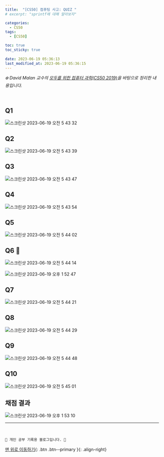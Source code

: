 ```yaml
---
title:  "[CS50] 컴퓨팅 사고: QUIZ "
# excerpt: "sprintf에 대해 알아보자"

categories:
  - CS50
tags:
  - [CS50]

toc: true
toc_sticky: true
 
date: 2023-06-19 05:36:13
last_modified_at: 2023-06-19 05:36:15
---
```



_❄️ David Malan 교수의 [모두를 위한 컴퓨터 과학(CS50 2019)](https://www.boostcourse.org/cs112/lecture/119003?isDesc=false)을 바탕으로 정리한 내용입니다._

<br>

## Q1
![스크린샷 2023-06-19 오전 5 43 32](https://github.com/minju412/jenkins-test/assets/59405576/061c4f88-7c26-4659-b4dd-8dc1fb4d688a)

## Q2
![스크린샷 2023-06-19 오전 5 43 39](https://github.com/minju412/jenkins-test/assets/59405576/4cc5295f-4246-4135-9211-e7463d9b0098)

## Q3
![스크린샷 2023-06-19 오전 5 43 47](https://github.com/minju412/jenkins-test/assets/59405576/43de94e2-baab-4671-b524-27f689adc8c2)

## Q4
![스크린샷 2023-06-19 오전 5 43 54](https://github.com/minju412/jenkins-test/assets/59405576/6dab0f6e-4207-4e9e-a735-66f27b0bf33b)

## Q5
![스크린샷 2023-06-19 오전 5 44 02](https://github.com/minju412/jenkins-test/assets/59405576/1364de14-498e-44ac-b8cf-3e3d5ac04ab5)

## Q6 🔼
![스크린샷 2023-06-19 오전 5 44 14](https://github.com/minju412/jenkins-test/assets/59405576/9f1ba581-5d0b-4abf-92af-55f30f4543c7)<br><br>
![스크린샷 2023-06-19 오후 1 52 47](https://github.com/minju412/jenkins-test/assets/59405576/0e0523a6-ae16-48e6-a4fd-ca936f11d602)

## Q7
![스크린샷 2023-06-19 오전 5 44 21](https://github.com/minju412/jenkins-test/assets/59405576/95c537fa-59c4-444f-90f3-3fff6f05b4a8)

## Q8
![스크린샷 2023-06-19 오전 5 44 29](https://github.com/minju412/jenkins-test/assets/59405576/052f5131-0363-4f6f-8086-497c64059415)

## Q9
![스크린샷 2023-06-19 오전 5 44 48](https://github.com/minju412/jenkins-test/assets/59405576/81b2a72d-6a56-4a6e-8074-3b9996f08a05)

## Q10
![스크린샷 2023-06-19 오전 5 45 01](https://github.com/minju412/jenkins-test/assets/59405576/e3bc7021-fab8-454b-bc1a-054c3e7b593d)

## 채점 결과
![스크린샷 2023-06-19 오후 1 53 10](https://github.com/minju412/jenkins-test/assets/59405576/42975159-cc65-4a79-943f-b60c3d7c5809)







***
<br>


    💛 개인 공부 기록용 블로그입니다. 👻

[맨 위로 이동하기](#){: .btn .btn--primary }{: .align-right}